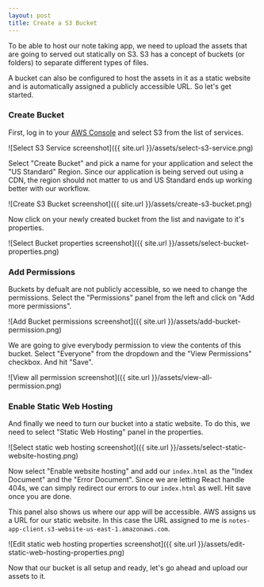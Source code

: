 ```yaml
---
layout: post
title: Create a S3 Bucket
---
```


To be able to host our note taking app, we need to upload the assets that are going to served out statically on S3. S3 has a concept of buckets (or folders) to separate different types of files.

A bucket can also be configured to host the assets in it as a static website and is automatically assigned a publicly accessible URL. So let's get started.

### Create Bucket

First, log in to your [AWS Console](https://console.aws.amazon.com) and select S3 from the list of services.

![Select S3 Service screenshot]({{ site.url }}/assets/select-s3-service.png)

Select "Create Bucket" and pick a name for your application and select the "US Standard" Region. Since our application is being served out using a CDN, the region should not matter to us and US Standard ends up working better with our workflow.

![Create S3 Bucket screenshot]({{ site.url }}/assets/create-s3-bucket.png)

Now click on your newly created bucket from the list and navigate to it's properties.

![Select Bucket properties screenshot]({{ site.url }}/assets/select-bucket-properties.png)

### Add Permissions

Buckets by defualt are not publicly accessible, so we need to change the permissions. Select the "Permissions" panel from the left and click on "Add more permissions".

![Add Bucket permissions screenshot]({{ site.url }}/assets/add-bucket-permission.png)

We are going to give everybody permission to view the contents of this bucket. Select "Everyone" from the dropdown and the "View Permissions" checkbox. And hit "Save".

![View all permission screenshot]({{ site.url }}/assets/view-all-permission.png)

### Enable Static Web Hosting

And finally we need to turn our bucket into a static website. To do this, we need to select "Static Web Hosting" panel in the properties.

![Select static web hosting screenshot]({{ site.url }}/assets/select-static-website-hosting.png)

Now select "Enable website hosting" and add our `index.html` as the "Index Document" and the "Error Document". Since we are letting React handle 404s, we can simply redirect our errors to our `index.html` as well. Hit save once you are done.

This panel also shows us where our app will be accessible. AWS assigns us a URL for our static website. In this case the URL assigned to me is `notes-app-client.s3-website-us-east-1.amazonaws.com`.

![Edit static web hosting properties screenshot]({{ site.url }}/assets/edit-static-web-hosting-properties.png)

Now that our bucket is all setup and ready, let's go ahead and upload our assets to it.
